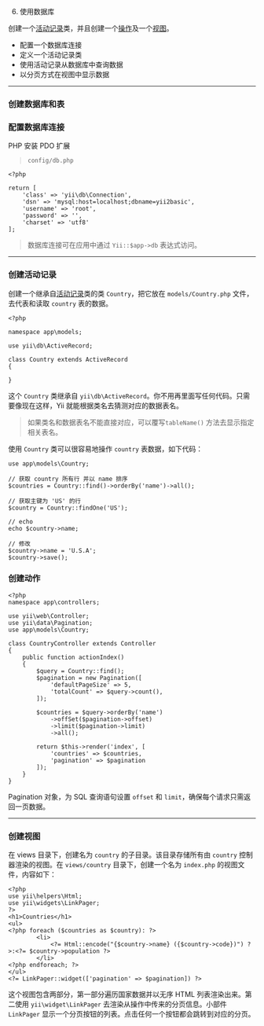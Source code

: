 6. 使用数据库

创建一个[活动记录](https://www.yiiframework.com/doc/guide/2.0/zh-cn/db-active-record)类，并且创建一个[操作](https://www.yiiframework.com/doc/guide/2.0/zh-cn/structure-controllers)及一个[视图](https://www.yiiframework.com/doc/guide/2.0/zh-cn/structure-views)。


- 配置一个数据库连接
- 定义一个活动记录类
- 使用活动记录从数据库中查询数据
- 以分页方式在视图中显示数据


----


### 创建数据库和表


### 配置数据库连接

PHP 安装 PDO 扩展

> `config/db.php`

```
<?php

return [
	'class' => 'yii\db\Connection',
	'dsn' => 'mysql:host=localhost;dbname=yii2basic',
	'username' => 'root',
	'password' => '',
	'charset' => 'utf8'
];

```

> 数据库连接可在应用中通过 `Yii::$app->db` 表达式访问。

----


### 创建活动记录

创建一个继承自[活动记录](https://www.yiiframework.com/doc/guide/2.0/zh-cn/db-active-record)类的类 `Country`，把它放在 `models/Country.php` 文件，去代表和读取 `country` 表的数据。

```
<?php

namespace app\models;

use yii\db\ActiveRecord;

class Country extends ActiveRecord
{

}

```

这个 `Country` 类继承自 `yii\db\ActiveRecord`。你不用再里面写任何代码。只需要像现在这样，Yii 就能根据类名去猜测对应的数据表名。

> 如果类名和数据表名不能直接对应，可以覆写`tableName()` 方法去显示指定相关表名。

使用 `Country` 类可以很容易地操作 `country` 表数据，如下代码：

```
use app\models\Country;

// 获取 country 所有行 并以 name 排序
$countries = Country::find()->orderBy('name')->all();

// 获取主键为 'US' 的行
$country = Country::findOne('US');

// echo
echo $country->name;

// 修改
$country->name = 'U.S.A';
$country->save();

```


### 创建动作

```
<?php
namespace app\controllers;

use yii\web\Controller;
use yii\data\Pagination;
use app\models\Country;

class CountryController extends Controller
{
	public function actionIndex()
	{
		$query = Country::find();
		$pagination = new Pagination([
			'defaultPageSize' => 5,
			'totalCount' => $query->count(),
		]);
		
		$countries = $query->orderBy('name')
			->offSet($pagination->offset)
			->limit($pagination->limit)
			->all();
			
		return $this->render('index', [
			'countries' => $countries,
			'pagination' => $pagination
		]);
	}
}

```

Pagination 对象，为 SQL 查询语句设置 `offset` 和 `limit`，确保每个请求只需返回一页数据。


----

### 创建视图

在 views 目录下，创建名为 `country` 的子目录。该目录存储所有由 `country` 控制器渲染的视图。在 `views/country` 目录下，创建一个名为 `index.php` 的视图文件，内容如下：

```
<?php
use yii\helpers\Html;
use yii\widgets\LinkPager;
?>
<h1>Countries</h1>
<ul>
<?php foreach ($countries as $country): ?>
		<li>
			<?= Html::encode("{$country->name} ({$country->code})") ?>:<?= $country->population ?>
		</li>
<?php endforeach; ?>
</ul>
<?= LinkPager::widget(['pagination' => $pagination]) ?>

```
这个视图包含两部分，第一部分遍历国家数据并以无序 HTML 列表渲染出来。第二使用 `yii\widget\LinkPager` 去渲染从操作中传来的分页信息。小部件 `LinkPager` 显示一个分页按钮的列表。点击任何一个按钮都会跳转到对应的分页。












